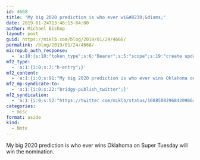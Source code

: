 ```yaml
---
id: 4668
title: 'My big 2020 prediction is who ever wi&#8230;&diams;'
date: 2019-01-24T13:46:13-04:00
author: Michael Bishop
layout: post
guid: https://miklb.com/blog/2019/01/24/4668/
permalink: /blog/2019/01/24/4668/
micropub_auth_response:
  - 'a:10:{s:10:"token_type";s:6:"Bearer";s:5:"scope";s:19:"create update media";s:2:"me";s:18:"https://miklb.com/";s:9:"issued_by";s:45:"https://miklb.com/wp-json/indieauth/1.0/token";s:9:"client_id";s:21:"https://quill.p3k.io/";s:11:"client_name";s:5:"Quill";s:11:"client_icon";s:46:"https://quill.p3k.io/images/quill-icon-196.png";s:9:"issued_at";i:1547363104;s:4:"user";i:1;s:13:"last_accessed";i:1548355573;}'
mf2_type:
  - 'a:1:{i:0;s:7:"h-entry";}'
mf2_content:
  - 'a:1:{i:0;s:91:"My big 2020 prediction is who ever wins Oklahoma on Super Tuesday will win the nomination. ";}'
mf2_mp-syndicate-to:
  - 'a:1:{i:0;s:22:"bridgy-publish_twitter";}'
mf2_syndication:
  - 'a:1:{i:0;s:52:"https://twitter.com/miklb/status/1088508296842096646";}'
categories:
  - misc
format: aside
kind:
  - Note
---
```

My big 2020 prediction is who ever wins Oklahoma on Super Tuesday will win the nomination. 